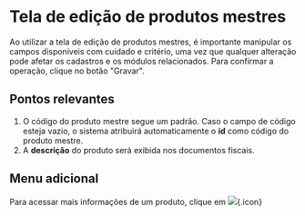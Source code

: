 # Tela de edição de produtos mestres

Ao utilizar a tela de edição de produtos mestres, é importante manipular os campos disponíveis com cuidado e critério, uma vez que qualquer alteração pode afetar os cadastros e os módulos relacionados. 
Para confirmar a operação, clique no botão "Gravar".

## Pontos relevantes

1. O código do produto mestre segue um padrão. Caso o campo de código esteja vazio, o sistema atribuirá automaticamente o **id** como código do produto mestre.
1. A **descrição** do produto será exibida nos documentos fiscais.

## Menu adicional

Para acessar mais informações de um produto, clique em ![](https://static.zenerp.app.br/icons/action-more-tr.svg){.icon}
